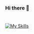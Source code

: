 ### Hi there 👋
#
[![My Skills](https://skillicons.dev/icons?i=cpp,unreal,visualstudio,vscode,github,gitlab,git)](https://skillicons.dev)


